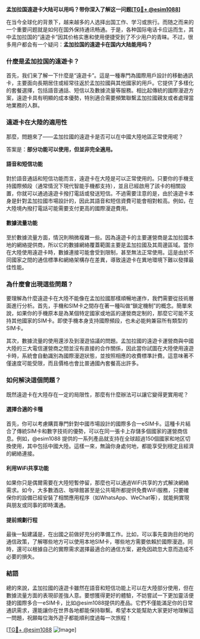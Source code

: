 **孟加拉国遠遊卡大陆可以用吗？带你深入了解这一问题[[TG💪+ @esim1088](https://t.me/s/esim1088)]**

在当今全球化的背景下，越来越多的人选择出国工作、学习或旅行。而随之而来的一个重要问题就是如何在国外保持通讯畅通。于是，各种国际电话卡应运而生，其中孟加拉国的“遠遊卡”因其价格实惠和使用便捷受到了不少用户的青睐。不过，很多用户都会有一个疑问：**孟加拉国的遠遊卡在国内大陆能用吗？**

### **什麼是孟加拉国的遠遊卡？**

首先，我们来了解一下什麼是“遠遊卡”。這是一種專門為國際用戶設計的移動通訊卡，主要面向長期居住或經常往返於孟加拉國與其他國家的用戶。它提供了多樣化的套餐選擇，包括語音通話、短信以及數據流量等服務。相比起傳統的國際漫遊方案，遠遊卡具有明顯的成本優勢，特別適合需要頻繁聯繫孟加拉國親友或者處理當地業務的人群。

### **遠遊卡在大陸的適用性**

那麼，問題來了——孟加拉國的遠遊卡是否可以在中國大陸地區正常使用呢？

答案是：**部分功能可以使用，但並非完全適用。**

#### **語音和短信功能**
對於語音通話和短信功能而言，遠遊卡在大陸是可以正常使用的。只要你的手機支持國際頻段（通常情況下現代智能手機都支持），並且已經啟用了該卡的相關設置，你就可以通過遠遊卡撥打電話或發送短信。不過需要注意的是，由於遠遊卡本身是針對孟加拉國市場設計的，因此其語音和短信資費可能會相對較高。例如，在大陸境內撥打電話可能需要支付更高的國際漫遊費用。

#### **數據流量功能**
至於數據流量方面，情況則稍微複雜一些。因為遠遊卡的主要運營商是孟加拉國本地的網絡提供商，所以它的數據網絡覆蓋範圍主要是孟加拉國及其周邊區域。當你在大陸使用遠遊卡時，數據連接可能會受到限制，甚至無法正常使用。這是由於不同國家之間的通信標準和網絡架構存在差異，導致遠遊卡在異地環境下難以發揮最佳性能。

### **為什麼會出現這些問題？**

要理解為什麼遠遊卡在大陸不能像在孟加拉國那樣順暢地運作，我們需要從技術層面進行分析。首先，手機和SIM卡之間存在著一種叫做“鎖定機制”的概念。簡單來說，如果你的手機原本是為某個特定國家或地區的運營商定制的，那麼它可能不支持其他國家的SIM卡。即使手機本身支持國際頻段，也未必能夠兼容所有類型的SIM卡。

其次，數據流量的使用還涉及到漫遊協議的問題。孟加拉國的遠遊卡運營商與中國大陸的三大電信運營商之間並沒有直接的合作關係，因此當你試圖在大陸使用遠遊卡時，系統會自動識別為國際漫遊狀態，並按照相應的收費標準計費。這意味著不僅速度可能受限，而且價格也會比普通國內套餐高出許多。

### **如何解決這個問題？**

既然遠遊卡在大陸存在一定的局限性，那麼有什麼辦法可以讓它變得更實用呢？

#### **選擇合適的卡種**
首先，你可以考慮購買專門針對中國市場設計的國際多合一eSIM卡。這種卡片結合了傳統SIM卡和數字技術的優勢，可以在同一張卡上存儲多個國家的運營商信息。例如，@esim1088 提供的一系列產品就支持在全球超過150個國家和地区切換使用，其中包括中國大陸。這樣一來，無論你身處何地，都能享受到穩定且經濟的網絡連接。

#### **利用WiFi共享功能**
如果你只是偶爾需要在大陸短暫停留，那麼也可以通過WiFi共享的方式解決網絡需求。如今，大多數酒店、咖啡館甚至是公共場所都提供免費WiFi服務，只要確保你的設備已經安裝了相關應用程序（如WhatsApp、WeChat等），就能夠實現與朋友或同事的即時溝通。

#### **提前規劃行程**
最後一點建議是，在出國之前做好充分的準備工作。比如，可以事先查詢目的地的通信政策，了解哪些地方可以使用本地SIM卡，哪些地方需要依賴於國際漫遊。同時，還可以根據自己的實際需求選擇最適合的通信方案，避免因疏忽大意而造成不必要的損失。

### **結語**

總的來說，孟加拉國的遠遊卡雖然在語音和短信功能上可以在大陸部分使用，但在數據流量方面的表現卻差強人意。要想獲得更好的體驗，不妨嘗試一下更加靈活便捷的國際多合一eSIM卡，比如@esim1088提供的產品。它們不僅能滿足你的日常通訊需求，還能讓你在世界各地都能保持聯繫。希望本文能幫助大家更好地理解這一問題，祝願每位海外遊子都能順利度過每一次旅程！

[[TG💪+ @esim1088](https://t.me/s/esim1088) ![Image](https://i.postimg.cc/4NQfJmqS/Snipaste-2025-05-13-00-14-12.png)]
